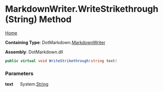 # MarkdownWriter\.WriteStrikethrough\(String\) Method

[Home](../../../README.md)

**Containing Type**: DotMarkdown\.[MarkdownWriter](../README.md)

**Assembly**: DotMarkdown\.dll

```csharp
public virtual void WriteStrikethrough(string text)
```

### Parameters

**text** &emsp; System\.[String](https://docs.microsoft.com/en-us/dotnet/api/system.string)